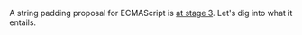 A string padding proposal for ECMAScript is [at stage 3][1]. Let's dig into what it entails.

[1]: https://github.com/tc39/ecma262 "tc39/ecma262 on GitHub"
